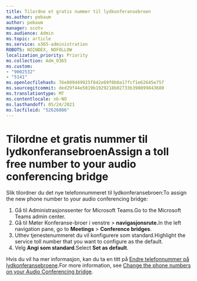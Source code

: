 ```yaml
---
title: Tilordne et gratis nummer til lydkonferansebroen
ms.author: pebaum
author: pebaum
manager: scotv
ms.audience: Admin
ms.topic: article
ms.service: o365-administration
ROBOTS: NOINDEX, NOFOLLOW
localization_priority: Priority
ms.collection: Adm_O365
ms.custom:
- "9002532"
- "5141"
ms.openlocfilehash: 76e809d49925f842e69f0b0a17fcf1e62645e75f
ms.sourcegitcommit: ded29f44e5019b1929218b02733b390899843680
ms.translationtype: MT
ms.contentlocale: nb-NO
ms.lasthandoff: 05/24/2021
ms.locfileid: "52626086"
---
```

# <a name="assign-a-toll-free-number-to-your-audio-conferencing-bridge"></a><span data-ttu-id="9e55c-102">Tilordne et gratis nummer til lydkonferansebroen</span><span class="sxs-lookup"><span data-stu-id="9e55c-102">Assign a toll free number to your audio conferencing bridge</span></span>

<span data-ttu-id="9e55c-103">Slik tilordner du det nye telefonnummeret til lydkonferansebroen:</span><span class="sxs-lookup"><span data-stu-id="9e55c-103">To assign the new phone number to your audio conferencing bridge:</span></span>

1. <span data-ttu-id="9e55c-104">Gå til Administrasjonssenter for Microsoft Teams.</span><span class="sxs-lookup"><span data-stu-id="9e55c-104">Go to the Microsoft Teams admin center.</span></span>
1. <span data-ttu-id="9e55c-105">Gå til Møter Konferanse-broer i venstre   >  **navigasjonsrute.**</span><span class="sxs-lookup"><span data-stu-id="9e55c-105">In the left navigation pane, go to **Meetings** > **Conference bridges**.</span></span>
1. <span data-ttu-id="9e55c-106">Uthev tjenestenummeret du vil konfigurere som standard.</span><span class="sxs-lookup"><span data-stu-id="9e55c-106">Highlight the service toll number that you want to configure as the default.</span></span>
1. <span data-ttu-id="9e55c-107">Velg **Angi som standard**.</span><span class="sxs-lookup"><span data-stu-id="9e55c-107">Select **Set as default**.</span></span>

<span data-ttu-id="9e55c-108">Hvis du vil ha mer informasjon, kan du ta en titt på [Endre telefonnummer på lydkonferansebroene](/MicrosoftTeams/change-the-phone-numbers-on-your-audio-conferencing-bridge).</span><span class="sxs-lookup"><span data-stu-id="9e55c-108">For more information, see [Change the phone numbers on your Audio Conferencing bridge](/MicrosoftTeams/change-the-phone-numbers-on-your-audio-conferencing-bridge).</span></span>
